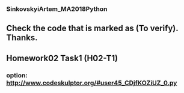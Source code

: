 ### SinkovskyiArtem_MA2018Python

## Сheck the code that is marked as (To verify). Thanks.

## Homework02 Task1 (H02-T1)
### option: http://www.codeskulptor.org/#user45_CDjfKOZiUZ_0.py
